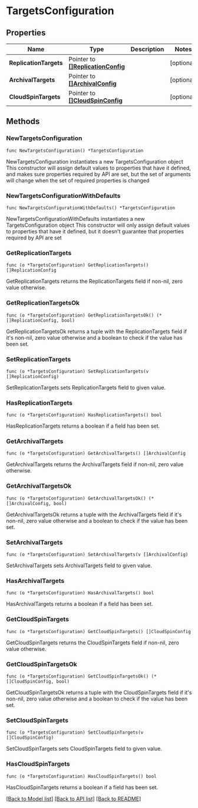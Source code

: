 # TargetsConfiguration

## Properties

Name | Type | Description | Notes
------------ | ------------- | ------------- | -------------
**ReplicationTargets** | Pointer to [**[]ReplicationConfig**](ReplicationConfig.md) |  | [optional] 
**ArchivalTargets** | Pointer to [**[]ArchivalConfig**](ArchivalConfig.md) |  | [optional] 
**CloudSpinTargets** | Pointer to [**[]CloudSpinConfig**](CloudSpinConfig.md) |  | [optional] 

## Methods

### NewTargetsConfiguration

`func NewTargetsConfiguration() *TargetsConfiguration`

NewTargetsConfiguration instantiates a new TargetsConfiguration object
This constructor will assign default values to properties that have it defined,
and makes sure properties required by API are set, but the set of arguments
will change when the set of required properties is changed

### NewTargetsConfigurationWithDefaults

`func NewTargetsConfigurationWithDefaults() *TargetsConfiguration`

NewTargetsConfigurationWithDefaults instantiates a new TargetsConfiguration object
This constructor will only assign default values to properties that have it defined,
but it doesn't guarantee that properties required by API are set

### GetReplicationTargets

`func (o *TargetsConfiguration) GetReplicationTargets() []ReplicationConfig`

GetReplicationTargets returns the ReplicationTargets field if non-nil, zero value otherwise.

### GetReplicationTargetsOk

`func (o *TargetsConfiguration) GetReplicationTargetsOk() (*[]ReplicationConfig, bool)`

GetReplicationTargetsOk returns a tuple with the ReplicationTargets field if it's non-nil, zero value otherwise
and a boolean to check if the value has been set.

### SetReplicationTargets

`func (o *TargetsConfiguration) SetReplicationTargets(v []ReplicationConfig)`

SetReplicationTargets sets ReplicationTargets field to given value.

### HasReplicationTargets

`func (o *TargetsConfiguration) HasReplicationTargets() bool`

HasReplicationTargets returns a boolean if a field has been set.

### GetArchivalTargets

`func (o *TargetsConfiguration) GetArchivalTargets() []ArchivalConfig`

GetArchivalTargets returns the ArchivalTargets field if non-nil, zero value otherwise.

### GetArchivalTargetsOk

`func (o *TargetsConfiguration) GetArchivalTargetsOk() (*[]ArchivalConfig, bool)`

GetArchivalTargetsOk returns a tuple with the ArchivalTargets field if it's non-nil, zero value otherwise
and a boolean to check if the value has been set.

### SetArchivalTargets

`func (o *TargetsConfiguration) SetArchivalTargets(v []ArchivalConfig)`

SetArchivalTargets sets ArchivalTargets field to given value.

### HasArchivalTargets

`func (o *TargetsConfiguration) HasArchivalTargets() bool`

HasArchivalTargets returns a boolean if a field has been set.

### GetCloudSpinTargets

`func (o *TargetsConfiguration) GetCloudSpinTargets() []CloudSpinConfig`

GetCloudSpinTargets returns the CloudSpinTargets field if non-nil, zero value otherwise.

### GetCloudSpinTargetsOk

`func (o *TargetsConfiguration) GetCloudSpinTargetsOk() (*[]CloudSpinConfig, bool)`

GetCloudSpinTargetsOk returns a tuple with the CloudSpinTargets field if it's non-nil, zero value otherwise
and a boolean to check if the value has been set.

### SetCloudSpinTargets

`func (o *TargetsConfiguration) SetCloudSpinTargets(v []CloudSpinConfig)`

SetCloudSpinTargets sets CloudSpinTargets field to given value.

### HasCloudSpinTargets

`func (o *TargetsConfiguration) HasCloudSpinTargets() bool`

HasCloudSpinTargets returns a boolean if a field has been set.


[[Back to Model list]](../README.md#documentation-for-models) [[Back to API list]](../README.md#documentation-for-api-endpoints) [[Back to README]](../README.md)


